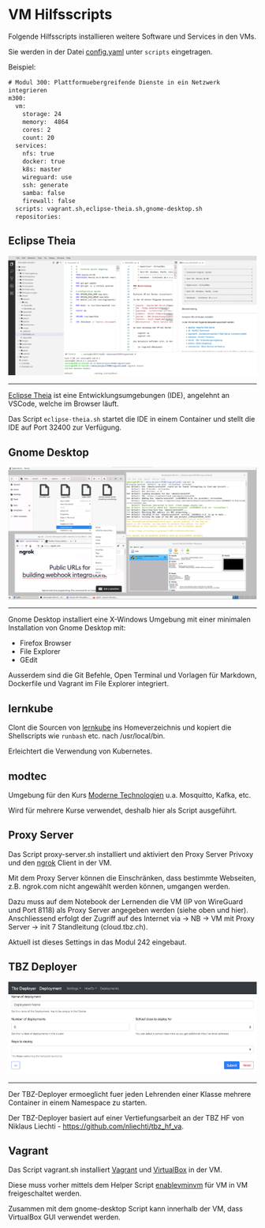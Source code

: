 VM Hilfsscripts
===============

Folgende Hilfsscripts installieren weitere Software und Services in den VMs.

Sie werden in der Datei [config.yaml](../config.yaml) unter `scripts` eingetragen.

Beispiel:

    # Modul 300: Plattformuebergreifende Dienste in ein Netzwerk integrieren
    m300:
      vm:  
        storage: 24
        memory:  4864
        cores: 2
        count: 20
      services:
        nfs: true
        docker: true
        k8s: master
        wireguard: use
        ssh: generate
        samba: false
        firewall: false
      scripts: vagrant.sh,eclipse-theia.sh,gnome-desktop.sh
      repositories: 
      
Eclipse Theia
-------------

![](../doc/images/eclipse-theia.png)

- - -

[Eclipse Theia](https://theia-ide.org/) ist eine Entwicklungsumgebungen (IDE), angelehnt an VSCode, welche im Browser läuft.

Das Script `eclipse-theia.sh` startet die IDE in einem Container und stellt die IDE auf Port 32400 zur Verfügung.

Gnome Desktop
-------------

![](../doc/images/gnome-desktop.png)

- - - 

Gnome Desktop installiert eine X-Windows Umgebung mit einer minimalen Installation von Gnome Desktop mit:
* Firefox Browser
* File Explorer 
* GEdit

Ausserdem sind die Git Befehle, Open Terminal und Vorlagen für Markdown, Dockerfile und Vagrant im File Explorer integriert. 

lernkube
--------

Clont die Sourcen von [lernkube](https://github.com/mc-b/lernkube) ins Homeverzeichnis und kopiert die Shellscripts wie `runbash` etc. nach /usr/local/bin.

Erleichtert die Verwendung von Kubernetes.

modtec
------

Umgebung für den Kurs [Moderne Technologien](https://github.com/mc-b/modtec) u.a. Mosquitto, Kafka, etc.

Wird für mehrere Kurse verwendet, deshalb hier als Script ausgeführt.

Proxy Server
------------

Das Script proxy-server.sh installiert und aktiviert den Proxy Server Privoxy und den [ngrok](ngrok.com) Client in der VM.
 
Mit dem Proxy Server können die Einschränken, dass bestimmte Webseiten, z.B. ngrok.com nicht angewählt werden können, umgangen werden.
 
Dazu muss auf dem Notebook der Lernenden die VM (IP von WireGuard und Port 8118) als Proxy Server angegeben werden (siehe oben und hier). Anschliessend erfolgt der Zugriff auf des Internet via -> NB -> VM mit Proxy Server -> init 7 Standleitung (cloud.tbz.ch).
 
Aktuell ist dieses Settings in das Modul 242 eingebaut.

TBZ Deployer
------------

![](https://github.com/nliechti/tbz_hf_va/blob/master/docs/howto/tbz_deployment.png?raw=true)

- - -

Der TBZ-Deployer ermoeglicht fuer jeden Lehrenden einer Klasse mehrere Container in einem Namespace zu starten.

Der TBZ-Deployer basiert auf einer Vertiefungsarbeit an der TBZ HF von Niklaus Liechti - https://github.com/nliechti/tbz_hf_va.

Vagrant
-------

Das Script vagrant.sh installiert [Vagrant](https://www.vagrantup.com/) und [VirtualBox](https://www.virtualbox.org/) in der VM.

Diese muss vorher mittels dem Helper Script [enablevminvm](../helper/enablevminvm) für VM in VM freigeschaltet werden.

Zusammen mit dem gnome-desktop Script kann innerhalb der VM, dass VirtualBox GUI verwendet werden.

